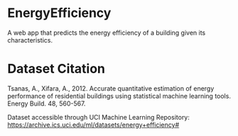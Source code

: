 # EnergyEfficiency

A web app that predicts the energy efficiency of a building given its characteristics.


# Dataset Citation

Tsanas, A., Xifara, A., 2012. Accurate quantitative estimation of energy performance of
  residential buildings using statistical machine learning tools. Energy Build. 48, 
  560-567.
  
Dataset accessible through UCI Machine Learning Repository: https://archive.ics.uci.edu/ml/datasets/energy+efficiency#
